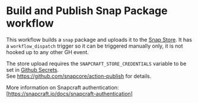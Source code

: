 
# Build and Publish Snap Package workflow

This workflow builds a `snap` package and uploads it to the [Snap Store](https://snapcraft.io/store).  It has a `workflow_dispatch` trigger so it can be triggered manually only, it is not hooked up to any other GH event.

The store upload requires the `SNAPCRAFT_STORE_CREDENTIALS` variable to be set in [Github Secrets](https://github.com/decred/dcrdex/settings/secrets/actions).  
See https://github.com/snapcore/action-publish for details.

More information on Snapcraft authentication: [https://snapcraft.io/docs/snapcraft-authentication]